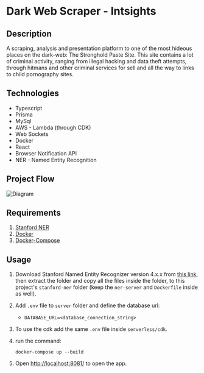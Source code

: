 # Dark Web Scraper - Intsights

## Description

A scraping, analysis and presentation platform to one of the most hideous places on the dark-web: The Stronghold Paste Site. This site contains a lot of criminal activity, ranging from illegal hacking and data theft attempts, through hitmans and other criminal services for sell and all the way to links to child pornography sites.

## Technologies

- Typescript
- Prisma
- MySql
- AWS - Lambda (through CDK)
- Web Sockets
- Docker
- React
- Browser Notification API
- NER - Named Entity Recognition

## Project Flow

![Diagram](https://i.ibb.co/48TRJ4P/Untitled-Diagram-drawio.png)

## Requirements

1. [Stanford NER](https://nlp.stanford.edu/software/CRF-NER.shtml#:~:text=Download%20Stanford%20Named%20Entity%20Recognizer%20version%204.2.0)
2. [Docker](https://docs.docker.com/get-docker/)
3. [Docker-Compose](https://docs.docker.com/compose/install/)

## Usage

1. Download Stanford Named Entity Recognizer version 4.x.x from [this link](https://nlp.stanford.edu/software/CRF-NER.shtml#:~:text=Download%20Stanford%20Named%20Entity%20Recognizer%20version%204.2.0), then extract the folder and copy all the files inside the folder, to this project's `stanford-ner` folder (keep the `ner-server` and `Dockerfile` inside as well).
2. Add `.env` file to `server` folder and define the database url:
   - `DATABASE_URL=<database_connection_string>`
3. To use the cdk add the same `.env` file inside `serverless/cdk`.
4. run the command:

   ```
   docker-compose up --build
   ```

5. Open [http://localhost:8081/](http://localhost:8081/) to open the app.
